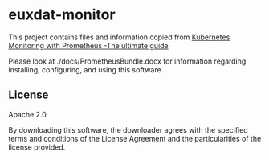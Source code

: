 # euxdat-monitor

This project contains files and information copied from [Kubernetes Monitoring with Prometheus -The ultimate guide](https://sysdig.com/blog/kubernetes-monitoring-prometheus/)

Please look at ./docs/PrometheusBundle.docx for information regarding installing, configuring, and using this software.

## License

Apache 2.0

By downloading this software, the downloader agrees with the specified terms and conditions of the License Agreement and the particularities of the license provided.
